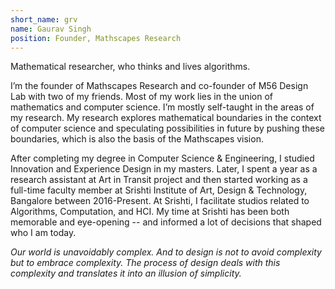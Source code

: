 ```yaml
---
short_name: grv
name: Gaurav Singh
position: Founder, Mathscapes Research
---
```


Mathematical researcher, who thinks and lives algorithms.

I’m the founder of Mathscapes Research and co-founder of M56 Design Lab with two of my friends. Most of my work lies in the union of mathematics and computer science. I’m mostly self-taught in the areas of my research. My research explores mathematical boundaries in the context of computer science and speculating possibilities in future by pushing these boundaries, which is also the basis of the Mathscapes vision.

After completing my degree in Computer Science & Engineering, I studied Innovation and Experience Design in my masters. Later, I spent a year as a research assistant at Art in Transit project and then started working as a full-time faculty member at Srishti Institute of Art, Design & Technology, Bangalore between 2016-Present. At Srishti, I facilitate studios related to Algorithms, Computation, and HCI. My time at Srishti has been both memorable and eye-opening -- and informed a lot of decisions that shaped who I am today.

*Our world is unavoidably complex. And to design is not to avoid complexity but to embrace complexity. The process of design deals with this complexity and translates it into an illusion of simplicity.*
